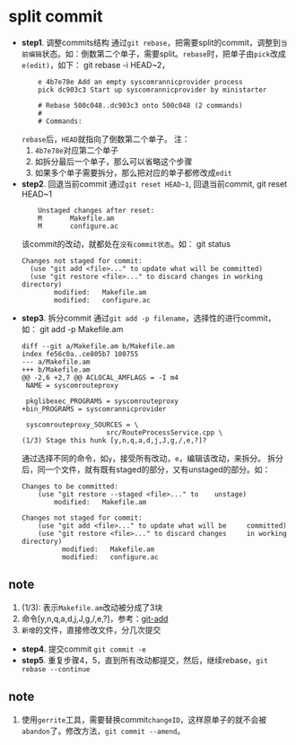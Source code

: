 # split commit
- **step1**. 调整commits结构
   通过`git rebase`，把需要split的commit，调整到`当前编辑`状态。如：倒数第二个单子，需要split。`rebase`时，把单子由`pick`改成`e(edit)`，如下：
   git rebase -i HEAD~2，
    ```
        e 4b7e78e Add an empty syscomrannicprovider process
        pick dc903c3 Start up syscomrannicprovider by ministarter

        # Rebase 500c048..dc903c3 onto 500c048 (2 commands)
        #
        # Commands:
    ```
    `rebase`后，`HEAD`就指向了倒数第二个单子。
    注：
    1. `4b7e78e`对应第二个单子
    2. 如拆分最后一个单子，那么可以省略这个步骤
    3. 如果多个单子需要拆分，那么把对应的单子都修改成`edit`
- **step2**. 回退当前commit
   通过`git reset HEAD~1`, 回退当前commit,
    git reset HEAD~1
    ```
        Unstaged changes after reset:
        M       Makefile.am
        M       configure.ac
    ```
    该commit的改动，就都处在`没有commit状态`。如：
    git status
    ```
    Changes not staged for commit:
      (use "git add <file>..." to update what will be committed)
      (use "git restore <file>..." to discard changes in working directory)
            modified:   Makefile.am
            modified:   configure.ac
    ```
- **step3**. 拆分commit
   通过`git add -p filename`，选择性的进行commit，如：
    git add -p Makefile.am
    ```
    diff --git a/Makefile.am b/Makefile.am
    index fe56c0a..ce805b7 100755
    --- a/Makefile.am
    +++ b/Makefile.am
    @@ -2,6 +2,7 @@ ACLOCAL_AMFLAGS = -I m4
     NAME = syscomrouteproxy

     pkglibexec_PROGRAMS = syscomrouteproxy
    +bin_PROGRAMS = syscomrannicprovider

     syscomrouteproxy_SOURCES = \
                         src/RouteProcessService.cpp \
    (1/3) Stage this hunk [y,n,q,a,d,j,J,g,/,e,?]?
    ```
    通过选择不同的命令，如`y`，接受所有改动，`e`，编辑该改动，来拆分。
    拆分后，同一个文件，就有既有staged的部分，又有unstaged的部分。如：
    ```
    Changes to be committed:
        (use "git restore --staged <file>..." to    unstage)
            modified:   Makefile.am

    Changes not staged for commit:
        (use "git add <file>..." to update what will be     committed)
        (use "git restore <file>..." to discard changes     in working    directory)
              modified:   Makefile.am
              modified:   configure.ac
    ```
## note
1. (1/3): 表示`Makefile.am`改动被分成了3块
2. 命令[y,n,q,a,d,j,J,g,/,e,?]，参考：[git-add](https://git-scm.com/docs/git-add)
3. `新增`的文件，直接修改文件，分几次提交
- **step4**. 提交commit
   `git commit -e`
- **step5**. 重复步骤4，5，直到所有改动都提交，然后，继续rebase，`git rebase --continue`
## note
1. 使用`gerrite`工具，需要替换commit`changeID`，这样原单子的就不会被`abandon`了。修改方法，`git commit --amend`。

